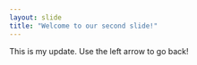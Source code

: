 ```yaml
---
layout: slide
title: "Welcome to our second slide!"
---
```

This is my update.
Use the left arrow to go back!

